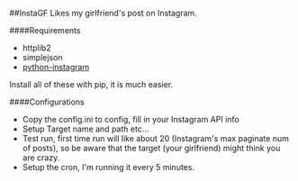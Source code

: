 ##InstaGF
Likes my girlfriend's post on Instagram.

####Requirements
* httplib2
* simplejson
* [python-instagram](https://github.com/Instagram/python-instagram)

Install all of these with pip, it is much easier.

####Configurations
* Copy the config.ini to config, fill in your Instagram API info
* Setup Target name and path etc...
* Test run, first time run will like about 20 (Instagram's max paginate num of posts), so be aware that the target (your girlfriend) might think you are crazy.
* Setup the cron, I'm running it every 5 minutes.